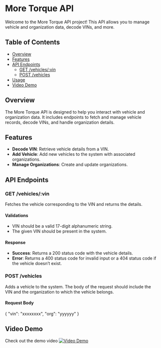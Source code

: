 # More Torque API

Welcome to the More Torque API project! This API allows you to manage vehicle and organization data, decode VINs, and more.

## Table of Contents

- [Overview](#overview)
- [Features](#features)
- [API Endpoints](#api-endpoints)
  - [GET /vehicles/:vin](#get-vehiclesvin)
  - [POST /vehicles](#post-vehicles)
- [Usage](#usage)
- [Video Demo](#video-demo)


## Overview

The More Torque API is designed to help you interact with vehicle and organization data. It includes endpoints to fetch and manage vehicle records, decode VINs, and handle organization details.

## Features

- **Decode VIN**: Retrieve vehicle details from a VIN.
- **Add Vehicle**: Add new vehicles to the system with associated organizations.
- **Manage Organizations**: Create and update organizations.

## API Endpoints

### GET /vehicles/:vin

Fetches the vehicle corresponding to the VIN and returns the details.

#### Validations
- VIN should be a valid 17-digit alphanumeric string.
- The given VIN should be present in the system.

#### Response
- **Success**: Returns a 200 status code with the vehicle details.
- **Error**: Returns a 400 status code for invalid input or a 404 status code if the vehicle doesn’t exist.

### POST /vehicles

Adds a vehicle to the system. The body of the request should include the VIN and the organization to which the vehicle belongs.

#### Request Body
{
  "vin": "xxxxxxxx",
  "org": "yyyyyy"
}

## Video Demo
Check out the demo video 
[![Video Demo](https://link-to-your-thumbnail-image.com)](https://drive.google.com/file/d/1qku3IE59jpubJuLTA32AwMN_6-6WgftL/view?usp=sharing)




